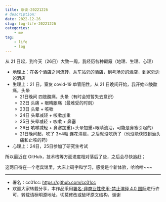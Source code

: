 ```yaml
---
title: 杂谈-20221226
# description: 
date: 2022-12-26
slug: log-life-20221226
categories:
    - me
tag:
    - life
    - log
---
```


从 21 日起，到今天（26日）大致一周，我经历各种颠簸（地理、生理、心理）

- 地理上：在各个酒店之间流转，从车站旁的酒店，到考场旁的酒店，到家旁边的酒店
- 生理上：21 日，室友 covid-19 单管阳性，从 21 日晚间开始，我开始四肢酸痛，头晕
  - 21日晚间 四肢酸痛，头晕（有时会短暂失去意识）
  - 22日 头痛 + 眼睛胀痛（最难受的时刻）
  - 23日 头晕 + 咳嗽
  - 24日 头晕减轻 + 咳嗽加重
  - 25日 头晕减轻 + 咳嗽 + 鼻塞
  - 26日 咳嗽减轻 + 鼻塞加重(+头晕加重+眼睛流泪，可能是鼻塞引起的)
  - 21日晚间起，吃了 3*4粒 连花清瘟，之后就没吃药了（也没能获取到治头痛和止咳的药）
- 心理上：24日，25日参加了研究生考试

所以最近在 GitHub，技术栈等方面进度相对落后了些，之后会尽快追赶；

这两日待在一个老宾馆里，大床上码字和学习，感觉是个新体验，哈哈哈~~~

---

- 署名：cc01cc: <https://github.com/cc01cc>
- 欢迎大家转载分享，本作品采用[署名-非商业性使用-禁止演绎 4.0 国际](https://creativecommons.org/licenses/by-nc-nd/4.0/)进行许可，转载请标明源地址，切莫修改或破坏原文结构，谢谢
